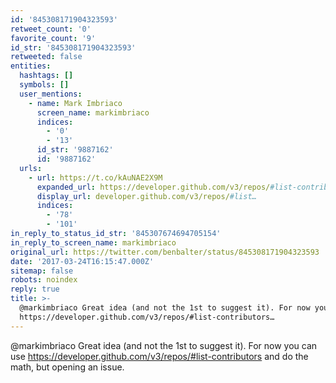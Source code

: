 ```yaml
---
id: '845308171904323593'
retweet_count: '0'
favorite_count: '9'
id_str: '845308171904323593'
retweeted: false
entities:
  hashtags: []
  symbols: []
  user_mentions:
    - name: Mark Imbriaco
      screen_name: markimbriaco
      indices:
        - '0'
        - '13'
      id_str: '9887162'
      id: '9887162'
  urls:
    - url: https://t.co/kAuNAE2X9M
      expanded_url: https://developer.github.com/v3/repos/#list-contributors
      display_url: developer.github.com/v3/repos/#list…
      indices:
        - '78'
        - '101'
in_reply_to_status_id_str: '845307674694705154'
in_reply_to_screen_name: markimbriaco
original_url: https://twitter.com/benbalter/status/845308171904323593
date: '2017-03-24T16:15:47.000Z'
sitemap: false
robots: noindex
reply: true
title: >-
  @markimbriaco Great idea (and not the 1st to suggest it). For now you can use
  https://developer.github.com/v3/repos/#list-contributors…
---
```


@markimbriaco Great idea (and not the 1st to suggest it). For now you can use https://developer.github.com/v3/repos/#list-contributors and do the math, but opening an issue.